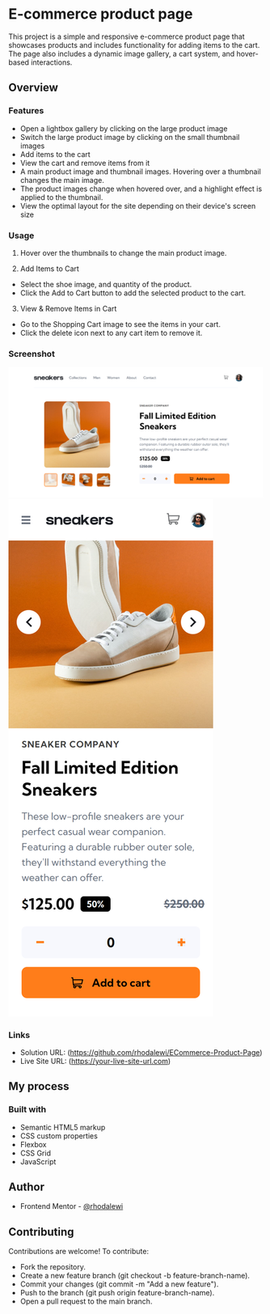 # E-commerce product page

This project is a simple and responsive e-commerce product page that showcases products and includes functionality for adding items to the cart. The page also includes a dynamic image gallery, a cart system, and hover-based interactions.


## Overview

### Features

- Open a lightbox gallery by clicking on the large product image
- Switch the large product image by clicking on the small thumbnail images
- Add items to the cart
- View the cart and remove items from it
- A main product image and thumbnail images. Hovering over a thumbnail changes the main image.
- The product images change when hovered over, and a highlight effect is applied to the thumbnail.
- View the optimal layout for the site depending on their device's screen size

### Usage

1. Hover over the thumbnails to change the main product image.

2. Add Items to Cart
  - Select the shoe image, and quantity of the product.
  - Click the Add to Cart button to add the selected product to the cart.

3. View & Remove Items in Cart
  - Go to the Shopping Cart image to see the items in your cart.
  - Click the delete icon next to any cart item to remove it.

### Screenshot

![Desktop](./design/Desktop%20Solution.png)
![Mobile](./design/Mobile%20Solution.png)


### Links

- Solution URL: (https://github.com/rhodalewi/ECommerce-Product-Page)
- Live Site URL: (https://your-live-site-url.com)

## My process

### Built with

- Semantic HTML5 markup
- CSS custom properties
- Flexbox
- CSS Grid
- JavaScript

## Author

- Frontend Mentor - [@rhodalewi](https://www.frontendmentor.io/profile/rhodalewi)


## Contributing
Contributions are welcome! To contribute:

- Fork the repository.
- Create a new feature branch (git checkout -b feature-branch-name).
- Commit your changes (git commit -m "Add a new feature").
- Push to the branch (git push origin feature-branch-name).
- Open a pull request to the main branch.
